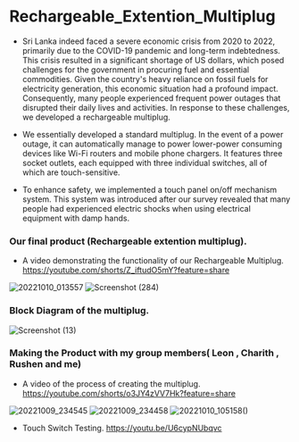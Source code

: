 # Rechargeable_Extention_Multiplug
- Sri Lanka indeed faced a severe economic crisis from 2020 to 2022, primarily due to the COVID-19 pandemic and long-term indebtedness. This crisis resulted in a significant shortage of US dollars, which posed challenges for the government in procuring fuel and essential commodities. Given the country's heavy reliance on fossil fuels for electricity generation, this economic situation had a profound impact. Consequently, many people experienced frequent power outages that disrupted their daily lives and activities. In response to these challenges, we developed a rechargeable multiplug.
- We essentially developed a standard multiplug. In the event of a power outage, it can automatically manage to power lower-power consuming devices like Wi-Fi routers and mobile phone chargers. It features three socket outlets, each equipped with three individual switches, all of which are touch-sensitive.

- To enhance safety, we implemented a touch panel on/off mechanism system. This system was introduced after our survey revealed that many people had experienced electric shocks when using electrical equipment with damp hands.

### Our final product (Rechargeable extention multiplug).
- A video demonstrating the functionality of our Rechargeable Multiplug.
  https://youtube.com/shorts/Z_iftudO5mY?feature=share
  
![20221010_013557](https://github.com/FernandopulleNK/Rechargeable_extention_multiplug/assets/128304706/9d17b3db-afb7-44ba-bfb6-a0484eec0331)
![Screenshot (284)](https://github.com/FernandopulleNK/Rechargeable_extention_multiplug/assets/128304706/de185d09-f675-4208-9b83-e056a12f74c6)

### Block Diagram of the multiplug.
![Screenshot (13)](https://github.com/FernandopulleNK/Rechargeable_extention_multiplug/assets/128304706/eb92480a-28ec-4464-85b1-d9d2287909cc)

### Making the Product with my group members( Leon , Charith , Rushen and me)
- A video of the process of creating the multiplug.
 https://youtube.com/shorts/o3JY4zVV7Hk?feature=share
  
![20221009_234545](https://github.com/FernandopulleNK/Rechargeable_extention_multiplug/assets/128304706/adacd1b7-93b5-4fe9-8059-038cfe2f9dd5)
![20221009_234458](https://github.com/FernandopulleNK/Rechargeable_extention_multiplug/assets/128304706/9b079fdc-4ff9-4981-b1d1-9ef30c923f8c)
![20221010_105158()](https://github.com/FernandopulleNK/Rechargeable_extention_multiplug/assets/128304706/04980927-30f5-4bf7-9c32-22d3c4e92da7)

- Touch Switch Testing.
 https://youtu.be/U6cypNUbqvc
